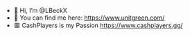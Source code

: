 - 👋 Hi, I’m @LBeckX
- 🤗 You can find me here: https://www.unitgreen.com/
- 🟥 CashPlayers is my Passion https://www.cashplayers.gg/
